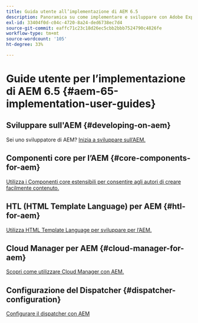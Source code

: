 ```yaml
---
title: Guida utente all’implementazione di AEM 6.5
description: Panoramica su come implementare e sviluppare con Adobe Experience Manager 6.5.
exl-id: 33404f0d-c04c-4720-8a24-ded6738ec7d4
source-git-commit: eaffc71c23c18d26ec5cbb2bbb7524790c4826fe
workflow-type: tm+mt
source-wordcount: '105'
ht-degree: 33%

---
```


# Guide utente per l’implementazione di AEM 6.5 {#aem-65-implementation-user-guides}

## Sviluppare sull&#39;AEM {#developing-on-aem}

Sei uno sviluppatore di AEM? [Inizia a sviluppare sull’AEM.](/help/sites-developing/home.md)

## Componenti core per l’AEM {#core-components-for-aem}

[Utilizza i Componenti core estensibili per consentire agli autori di creare facilmente contenuto.](https://experienceleague.adobe.com/docs/experience-manager-core-components/using/introduction.html?lang=it)

## HTL (HTML Template Language) per AEM {#htl-for-aem}

[Utilizza HTML Template Language per sviluppare per l’AEM.](https://experienceleague.adobe.com/docs/experience-manager-htl/content/overview.html?lang=it)

## Cloud Manager per AEM {#cloud-manager-for-aem}

[Scopri come utilizzare Cloud Manager con AEM.](https://experienceleague.adobe.com/docs/experience-manager-cloud-manager/content/introduction.html?lang=it)

## Configurazione del Dispatcher {#dispatcher-configuration}

[Configurare il dispatcher con AEM](https://experienceleague.adobe.com/docs/experience-manager-dispatcher/using/dispatcher.html?lang=it)

